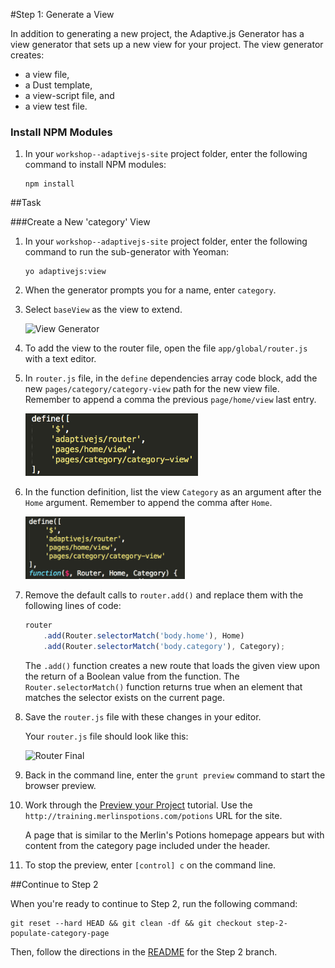 #Step 1: Generate a View

In addition to generating a new project, the Adaptive.js Generator has a view generator that sets up a new view for your project. The view generator creates:
* a view file,
* a Dust template,
* a view-script file, and
* a view test file.

### Install NPM Modules

1. In your `workshop--adaptivejs-site` project folder, enter the following command to install NPM modules:

    ```
    npm install
    ```

##Task

###Create a New 'category' View

1. In your `workshop--adaptivejs-site` project folder, enter the following command to run the sub-generator with Yeoman:

    ```
    yo adaptivejs:view
    ```

2. When the generator prompts you for a name, enter `category`.
3. Select `baseView` as the view to extend.

    ![View Generator](https://s3.amazonaws.com/uploads.hipchat.com/15359/58442/CCZL4KBrKEO5dLW/Screen%20Shot%202015-11-06%20at%204.26.35%20PM.png)

4. To add the view to the router file, open the file `app/global/router.js` with a text editor.

5. In `router.js` file, in the `define` dependencies array code block, add the new `pages/category/category-view` path for the new view file. Remember to append a comma the previous `page/home/view` last entry.

    <img src="/static/img/define-dependencies.png?raw=true" height="100" />

6. In the function definition, list the view `Category` as an argument after the `Home` argument. Remember to append the comma after `Home`.

    <img src="/static/img/home-argument.png?raw=true" height="100" />

7. Remove the default calls to `router.add()` and replace them with the following lines of code:

    ```javascript
    router
        .add(Router.selectorMatch('body.home'), Home)
        .add(Router.selectorMatch('body.category'), Category);
    ```

    The `.add()` function creates a new route that loads the given view upon the return of a Boolean value from the function. The `Router.selectorMatch()` function returns true when an element that matches the selector exists on the current page.

8. Save the `router.js` file with these changes in your editor.

    Your `router.js` file should look like this:

    ![Router Final](https://s3.amazonaws.com/uploads.hipchat.com/15359/58442/ujvAAPk9Cp4dn65/Screen%20Shot%202015-11-06%20at%204.43.53%20PM.png)

9. Back in the command line, enter the `grunt preview` command to start the browser preview.
10. Work through the [Preview your Project](http://adaptivejs.mobify.com/v1.0/docs/preview-your-project) tutorial.
    Use the `http://training.merlinspotions.com/potions` URL for the site.

    A page that is similar to the Merlin's Potions homepage appears but with content from the category page included under the header.

11. To stop the preview, enter `[control] c` on the command line.

##Continue to Step 2

When you're ready to continue to Step 2, run the following command:

```
git reset --hard HEAD && git clean -df && git checkout step-2-populate-category-page
```

Then, follow the directions in the  [README](https://github.com/mobify/workshop--adaptivejs-site/blob/step-2-populate-category-page/README.md) for the Step 2 branch.
